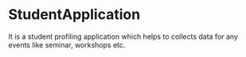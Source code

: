 # StudentApplication
It is a student profiling application which helps to collects data for any events like seminar, workshops etc.
